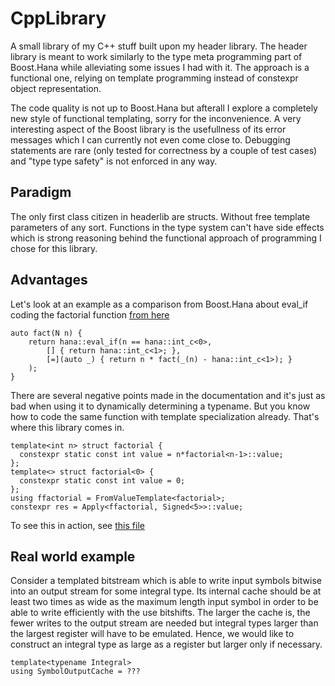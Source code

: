 # CppLibrary

A small library of my C++ stuff built upon my header library.
The header library is meant to work similarly to the type meta programming part of Boost.Hana while alleviating some issues I had with it.
The approach is a functional one, relying on template programming instead of constexpr object representation.

The code quality is not up to Boost.Hana but afterall I explore a completely new style of functional templating, sorry for the inconvenience. A very interesting aspect of the Boost library is the usefullness of its error messages which I can currently not even come close to. Debugging statements are rare (only tested for correctness by a couple of test cases) and "type type safety" is not enforced in any way. 

Paradigm
-------
The only first class citizen in headerlib are structs. Without free template parameters of any sort. Functions in the type system can't have side effects which is strong reasoning behind the functional approach of programming I chose for this library.

Advantages
----------
Let's look at an example as a comparison from Boost.Hana about eval_if coding the factorial function [from here](http://www.boost.org/doc/libs/1_62_0/libs/hana/doc/html/group__group-Logical.html#gab64636f84de983575aac0208f5fa840c)
```template <typename N>
auto fact(N n) {
    return hana::eval_if(n == hana::int_c<0>,
        [] { return hana::int_c<1>; },
        [=](auto _) { return n * fact(_(n) - hana::int_c<1>); }
    );
}
```
There are several negative points made in the documentation and it's just as bad when using it to dynamically determining a typename.
But you know how to code the same function with template specialization already. That's where this library comes in.
```
template<int n> struct factorial {
  constexpr static const int value = n*factorial<n-1>::value;
};
template<> struct factorial<0> {
  constexpr static const int value = 0;
};
using ffactorial = FromValueTemplate<factorial>;
constexpr res = Apply<ffactorial, Signed<5>>::value;
```
To see this in action, see [this file](test/src/math.cpp)


Real world example
---------
Consider a templated bitstream which is able to write input symbols bitwise into an output stream for some integral type. Its internal cache should be at least two times as wide as the maximum length input symbol in order to be able to write efficiently with the use bitshifts. The larger the cache is, the fewer writes to the output stream are needed but integral types larger than the largest register will have to be emulated. Hence, we would like to construct an integral type as large as a register but larger only if necessary.
```// DoublyWideCache<uint32_t> should be uint64_t while DoublyWideCache<uint64_t> would be boost::multiprecision::uint128_t; etc.
template<typename Integral>
using SymbolOutputCache = ???
```
